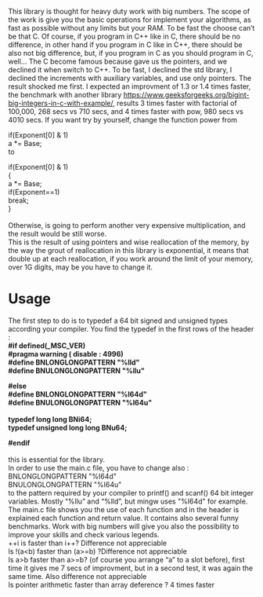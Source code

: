 This library is thought  for heavy duty work with big numbers. The scope of the work is give you the basic operations for implement your algorithms, as fast as possible without any limits but your RAM.
To be fast the choose can’t be that C.  Of course, if you program in C++ like in C, there should be no difference, in other hand if you program in C like in C++, there should be also not big difference, but, if you program in C as you should program in C, well…
The C become famous because gave us the pointers, and we declined it when switch to C++. 
To be fast, I declined the std library, I declined the increments with auxiliary  variables, and use only pointers.
The result shocked me first. I expected an improvment of 1.3 or 1.4 times faster, the benchmark with another library https://www.geeksforgeeks.org/bigint-big-integers-in-c-with-example/, results 3 times faster with factorial of 100,000, 268 secs vs 710 secs, and 4 times faster with  pow, 980 secs vs 4010 secs. If you want try by yourself, change the function power from

if(Exponent[0] & 1)<br>
    a *= Base;<br>
to 

if(Exponent[0] & 1)<br>
{<br>
a *= Base;<br>
if(Exponent==1)<br>
	break;<br>
}<br>
<br>
Otherwise, is going to perform another very expensive multiplication, and the result would be still worse.<br>
 This is the result of using pointers and wise reallocation of the memory, by the way the grout of reallocation in this library is exponential, it means that double up at each reallocation, if you work around the limit of your memory, over 1G digits, may be you have to change it.
<br>
<h1>Usage</h1>
The first step to do is to typedef a 64 bit signed and unsigned types according your compiler. You find the typedef in the first rows of the header :<br>
<b>#if defined(_MSC_VER)<br>
#pragma warning ( disable : 4996)<br>
#define BNLONGLONGPATTERN "%lld"<br>
#define BNULONGLONGPATTERN "%llu"<br>

#else<br>
#define BNLONGLONGPATTERN "%I64d"<br>
#define BNULONGLONGPATTERN "%I64u"<br>
<br>
typedef long long BNi64;<br>
typedef unsigned long long BNu64;<br> 

#endif<br></b>
<br>
this is essential for the library.<br>
In order to use the main.c file, you have to change also :<br> 
BNLONGLONGPATTERN "%I64d"<br>
BNULONGLONGPATTERN "%I64u"<br>
to the pattern required by your compiler to printf() and scanf() 64 bit integer variables. Mostly “%llu” and “%lld”, but mingw uses  "%I64d" for example.
The main.c file shows you the use of each function and  in the header is explained each function and return value. It contains also several funny benchmarks.
Work with big numbers will give you  also the possibility to improve your skills and check various legends.<br>
++i is faster than i++? Difference not appreciable<br>
Is  !(a<b)  faster than (a>=b) ?Difference not appreciable<br>
Is a>b faster than a>=b? (of course you arrange “a” to a slot before), first time it gives me 7 secs of improvment, but in a second test, it was again the same time. Also difference not appreciable<br>
Is pointer arithmetic faster than array deference ? 4 times faster<br>


